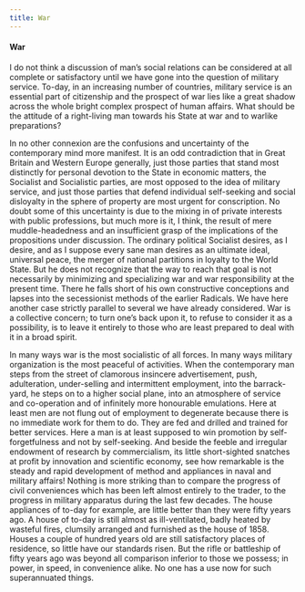 ```yaml
---
title: War
---
```

#### War

I do not think a discussion of man’s social relations can be considered
at all complete or satisfactory until we have gone into the question of
military service. To-day, in an increasing number of countries, military
service is an essential part of citizenship and the prospect of war lies
like a great shadow across the whole bright complex prospect of human
affairs. What should be the attitude of a right-living man towards his
State at war and to warlike preparations?

In no other connexion are the confusions and uncertainty of the
contemporary mind more manifest. It is an odd contradiction that in
Great Britain and Western Europe generally, just those parties that
stand most distinctly for personal devotion to the State in economic
matters, the Socialist and Socialistic parties, are most opposed to the
idea of military service, and just those parties that defend individual
self-seeking and social disloyalty in the sphere of property are most
urgent for conscription. No doubt some of this uncertainty is due to the
mixing in of private interests with public professions, but much more is
it, I think, the result of mere muddle-headedness and an insufficient
grasp of the implications of the propositions under discussion. The
ordinary political Socialist desires, as I desire, and as I suppose
every sane man desires as an ultimate ideal, universal peace, the merger
of national partitions in loyalty to the World State. But he does not
recognize that the way to reach that goal is not necessarily by
minimizing and specializing war and war responsibility at the present
time. There he falls short of his own constructive conceptions and
lapses into the secessionist methods of the earlier Radicals. We have
here another case strictly parallel to several we have already
considered. War is a collective concern; to turn one’s back upon it, to
refuse to consider it as a possibility, is to leave it entirely to those
who are least prepared to deal with it in a broad spirit.

In many ways war is the most socialistic of all forces. In many ways
military organization is the most peaceful of activities. When the
contemporary man steps from the street of clamorous insincere
advertisement, push, adulteration, under-selling and intermittent
employment, into the barrack-yard, he steps on to a higher social plane,
into an atmosphere of service and co-operation and of infinitely more
honourable emulations. Here at least men are not flung out of employment
to degenerate because there is no immediate work for them to do. They
are fed and drilled and trained for better services. Here a man is at
least supposed to win promotion by self-forgetfulness and not by
self-seeking. And beside the feeble and irregular endowment of research
by commercialism, its little short-sighted snatches at profit by
innovation and scientific economy, see how remarkable is the steady and
rapid development of method and appliances in naval and military
affairs\! Nothing is more striking than to compare the progress of civil
conveniences which has been left almost entirely to the trader, to the
progress in military apparatus during the last few decades. The house
appliances of to-day for example, are little better than they were fifty
years ago. A house of to-day is still almost as ill-ventilated, badly
heated by wasteful fires, clumsily arranged and furnished as the house
of 1858. Houses a couple of hundred years old are still satisfactory
places of residence, so little have our standards risen. But the rifle
or battleship of fifty years ago was beyond all comparison inferior to
those we possess; in power, in speed, in convenience alike. No one has a
use now for such superannuated things.
